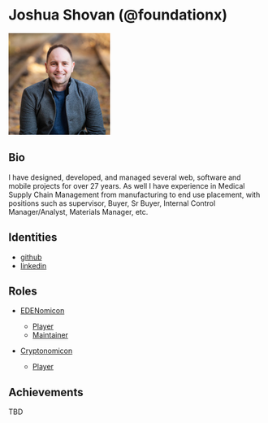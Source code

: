 # Joshua Shovan (@foundationx)


<img src="https://github.com/foundationx/foundationx-space/blob/master/avatar.png" alt="profile" style="width:200px;"/>

## Bio

I have designed, developed, and managed several web, software and mobile projects for over 27 years. 
As well I have experience in Medical Supply Chain Management from manufacturing to end use placement, with positions such as supervisor, Buyer, Sr Buyer, Internal Control Manager/Analyst, Materials Manager, etc. 


## Identities
* [github](https://github.com/foundationx)
* [linkedin](https://www.linkedin.com/in/joshuashovan/)

## Roles
* [EDENomicon](https://cryptotechguru.github.io/Cryptonomicon/)
  * [Player](https://nomicon.edenprotocol.io/Roles/Player/)
  * [Maintainer](https://nomicon.edenprotocol.io/Roles/Maintainer/)

* [Cryptonomicon](https://nomicon.edenprotocol.io/)
  * [Player](https://cryptotechguru.github.io/Cryptonomicon/Roles/Player)
  
## Achievements
TBD
